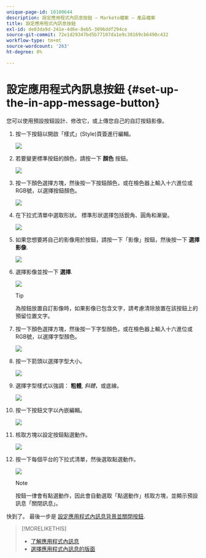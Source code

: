 ```yaml
---
unique-page-id: 10100644
description: 設定應用程式內訊息按鈕 — Marketo檔案 — 產品檔案
title: 設定應用程式內訊息按鈕
exl-id: de03da9d-241e-4d6e-8eb5-3096ddf294ce
source-git-commit: 72e1d29347bd5b77107da1e9c30169cb6490c432
workflow-type: tm+mt
source-wordcount: '263'
ht-degree: 0%

---
```


# 設定應用程式內訊息按鈕 {#set-up-the-in-app-message-button}

您可以使用預設按鈕設計、修改它，或上傳您自己的自訂按鈕影像。

1. 按一下按鈕以開啟「樣式」(Style)頁簽進行編輯。

   ![](assets/image2016-5-6-15-3a6-3a55.png)

1. 若要變更標準按鈕的顏色，請按一下 **顏色** 按鈕。

   ![](assets/image2016-5-6-15-3a10-3a38.png)

1. 按一下顏色選擇方塊，然後按一下按鈕顏色，或在檢色器上輸入十六進位或RGB號，以選擇按鈕顏色。

   ![](assets/image2016-5-6-15-3a14-3a8.png)

1. 在下拉式清單中選取形狀。 標準形狀選擇包括銳角、圓角和漸變。

   ![](assets/image2016-5-6-15-3a16-3a26.png)

1. 如果您想要將自己的影像用於按鈕，請按一下「影像」按鈕，然後按一下 **選擇影像**.

   ![](assets/image2016-5-6-15-3a18-3a18.png)

1. 選擇影像並按一下 **選擇**.

   ![](assets/image2016-5-6-16-3a36-3a0.png)

   >[!TIP]
   >
   >為按鈕放置自訂影像時，如果影像已包含文字，請考慮清除放置在該按鈕上的預留位置文字。

1. 按一下顏色選擇方塊，然後按一下字型顏色，或在檢色器上輸入十六進位或RGB號，以選擇字型顏色。

   ![](assets/image2016-5-6-16-3a39-3a4.png)

1. 按一下箭頭以選擇字型大小。

   ![](assets/image2016-5-6-16-3a41-3a52.png)

1. 選擇字型樣式以強調： **粗體**, _斜體_，或底線。

   ![](assets/image2016-5-6-16-3a43-3a47.png)

1. 按一下按鈕文字以內嵌編輯。

   ![](assets/image2016-5-6-16-3a46-3a17.png)

1. 核取方塊以設定按鈕點選動作。

   ![](assets/image2016-5-6-16-3a47-3a54.png)

1. 按一下每個平台的下拉式清單，然後選取點選動作。

   ![](assets/image2016-5-6-16-3a49-3a40.png)

   >[!NOTE]
   >
   >按鈕一律會有點選動作，因此會自動選取「點選動作」核取方塊，並顯示預設訊息「關閉訊息」。

快到了。 最後一步是 [設定應用程式內訊息背景並關閉按鈕](/help/marketo/product-docs/mobile-marketing/in-app-messages/creating-in-app-messages/set-up-the-in-app-message-background.md).

>[!MORELIKETHIS]
>
>* [了解應用程式內訊息](/help/marketo/product-docs/mobile-marketing/in-app-messages/understanding-in-app-messages.md)
>* [選擇應用程式內訊息的版面](/help/marketo/product-docs/mobile-marketing/in-app-messages/creating-in-app-messages/choose-a-layout-for-your-in-app-message.md)

